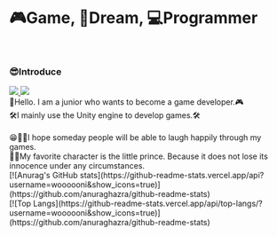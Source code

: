 # 🎮Game, 🎈Dream, 💻Programmer

<br/>
<div>
  <h3>😎Introduce</h3>
  
  <span>
    <a href="https://tinyprince-tinywon.tistory.com/" target="_blank">
      <img src="https://img.shields.io/badge/log-3DDC84?style=flat-square&logo=Bloglovin&logoColor=white"/>
    </a>
    <img src="https://img.shields.io/badge/rlaxodnjs6574@gmail.com-EA4335?style=flat-square&logo=Gmail&logoColor=white"/>
  </span>
  <div>
     👋Hello. I am a junior who wants to become a game developer.🎮
    <br/>
     🛠I mainly use the Unity engine to develop games.🛠
    <br/>
    <br/>
     😁🎈🎪I hope someday people will be able to laugh happily through my games.
    <br/>
     🌈💕My favorite character is the little prince. Because it does not lose its innocence under any circumstances.
    <br/>
    [![Anurag's GitHub stats](https://github-readme-stats.vercel.app/api?username=woooooni&show_icons=true)](https://github.com/anuraghazra/github-readme-stats)
    <br/>
    [![Top Langs](https://github-readme-stats.vercel.app/api/top-langs/?username=woooooni&show_icons=true)](https://github.com/anuraghazra/github-readme-stats)
  </div>
</div>

